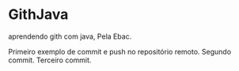 # GithJava
aprendendo gith com java, Pela Ebac.

Primeiro exemplo de commit e push no repositório remoto.
Segundo commit.
Terceiro commit.